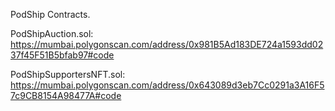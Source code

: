 PodShip Contracts.

PodShipAuction.sol: https://mumbai.polygonscan.com/address/0x981B5Ad183DE724a1593dd0237f45F51B5bfab97#code

PodShipSupportersNFT.sol: https://mumbai.polygonscan.com/address/0x643089d3eb7Cc0291a3A16F57c9CB8154A98477A#code